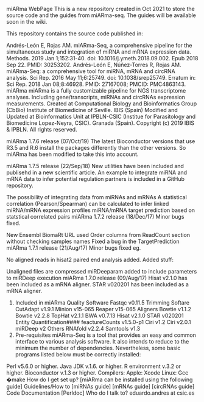 miARma WebPage
This is a new repository created in Oct 2021 to store the source code and the guides from miARma-seq. The guides will be available soon in the wiki.

This repository contains the source code published in:

Andrés-León E, Rojas AM. miARma-Seq, a comprehensive pipeline for the simultaneous study and integration of miRNA and mRNA expression data. Methods. 2019 Jan 1;152:31-40. doi: 10.1016/j.ymeth.2018.09.002. Epub 2018 Sep 22. PMID: 30253202.
Andrés-León E, Núñez-Torres R, Rojas AM. miARma-Seq: a comprehensive tool for miRNA, mRNA and circRNA analysis. Sci Rep. 2016 May 11;6:25749. doi: 10.1038/srep25749. Erratum in: Sci Rep. 2018 Jan 08;8:46928. PMID: 27167008; PMCID: PMC4863143.
miARma
miARma is a fully customizable pipeline for NGS transcriptome analyses. Including gene/transcripts, miRNAs and circRNAs expression measurements. Created at Computational Biology and Bioinformatics Group (CbBio) Institute of Biomedicine of Seville. IBIS (Spain) Modified and Updated at Bioinformatics Unit at IPBLN-CSIC (Institue for Parasitology and Biomedicine Lopez-Neyra, CSIC). Granada (Spain). Copyright (c) 2019 IBIS & IPBLN. All rights reserved.

miARma 1.7.6 release (07/Oct/19)
The latest Bioconductor versions that use R3.5 and R.6 install the packages differently than the other versions. So miARma has been modified to take this into account.

miARma 1.7.5 release (22/Sep/18)
New utilities have been included and publisehd in a new scientific article. An example to integrate miRNA and mRNA data to infer potential regulation partners is included in a GitHub repository.

The possibility of integrating data from miRNAs and mRNAs
A statistical correlation (Pearson/Spearman) can be calculated to infer linked miRNA/mRNA expression profiles
miRNA/mRNA target prediction based on statstical correlated pairs
miARma 1.7.2 release (18/Dec/17)
Minor bugs fixed.

New Ensembl BiomaRt URL used
Order columns from ReadCount section without checking samples names
Fixed a bug in the TargetPrediction
miARma 1.7.1 release (21/Aug/17)
Minor bugs fixed eg.

No aligned reads in hisat2 paired end analysis added.
Added stuff:

Unaligned files are compressed
miRDeeparam added to include parameters to miRDeep execution
miARma 1.7.0 release (09/Aug/17)
Hisat v2.1.0 has been included as a mRNA aligner.
STAR v020201 has been included as a mRNA aligner.
1. Included in miARma
Quality Software
Fastqc v0.11.5
Trimming Softare
CutAdapt v1.9.1
Minion v15-065
Reaper v15-065
Aligners
Bowtie v1.1.2
Bowtie v2.2.8
TopHat v2.1.1
BWA v0.7.13
Hisat v2.1.0
STAR v020201
Entity Quantification####
feactureCounts v1.5.0-p1
Ciri v1.2
Ciri v2.0.1
miRDeep v2
Others
RNAfold v2.2.4
Samtools v1.3
2. Pre-requisites
miARma-Seq is a tool that provides an easy and common interface to various analysis software. It also intends to reduce to the minimum the number of dependencies. Nevertheless, some basic programs listed below must be correctly installed:

Perl v5.6.0 or higher.
Java JDK v.1.6. or higher.
R environment v.3.2 or higher.
Bioconductor v.1.3 or higher.
Compilers:
Apple:
Xcode
Linux:
Gcc
�make
How do I get set up?
[miARma can be installed using the following guide]
Guidelines/How to
[miRNAs guide]
[mRNAs guide]
[circRNAs guide]
Code Documentation
[Perldoc]
Who do I talk to?
eduardo.andres at csic.es
